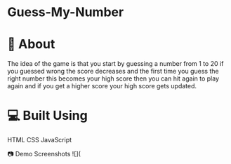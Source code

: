 # Guess-My-Number

# 📙 About
The idea of the game is that you start by guessing a number from 1 to 20 if you guessed wrong the score decreases and the first time you guess the right number this becomes your high score then you can hit again to play again and if you get a higher score your high score gets updated.

# 💻 Built Using
HTML
CSS
JavaScript

📷 Demo Screenshots
![](
